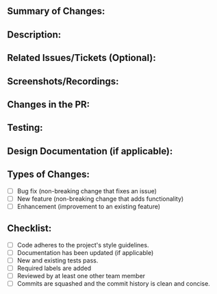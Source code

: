 ## Summary of Changes:

<!-- Provide a concise summary of the changes made in this pull request -->

## Description:

<!-- Describe the purpose and details of this pull request -->
<!-- Example: This PR adds a date range filter to the search function, enhancing user experience by providing more relevant and timely search results. -->

## Related Issues/Tickets (Optional):

<!-- Link to related issues or tickets -->
<!-- Example: Closes [Issue #123](link) -->

## Screenshots/Recordings:

<!-- Include screenshots or screen recordings to demonstrate the changes -->
<!-- Example: ![Date Range Filter UI](https://www.example.com/screenshot.png) -->

## Changes in the PR:

<!-- List the specific changes made in this pull request -->
<!-- Example:
- Implemented date range filter in the search function.
- Updated search API to handle date range parameters.
-->

## Testing:

<!-- Describe how you tested your changes in detail -->
<!-- Example:
- Unit Tests: Added tests for date range filter functionality.
- Integration Tests: Verified search results respect date range filter.
-->

## Design Documentation (if applicable):

<!-- Link to any design documents or specifications -->
<!-- Include a link to the Figma design related to this PR -->
<!-- [Figma Design](link_to_figma) -->

## Types of Changes:

<!-- Indicate the types of changes introduced by this pull request -->

-   [ ] Bug fix (non-breaking change that fixes an issue)
-   [ ] New feature (non-breaking change that adds functionality)
-   [ ] Enhancement (improvement to an existing feature)

## Checklist:

<!-- Ensure the following are completed before requesting a review -->

-   [ ] Code adheres to the project's style guidelines.
-   [ ] Documentation has been updated (if applicable)
-   [ ] New and existing tests pass.
-   [ ] Required labels are added
-   [ ] Reviewed by at least one other team member
-   [ ] Commits are squashed and the commit history is clean and concise.
